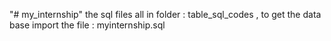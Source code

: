 "# my_internship"
the sql files all in folder : table_sql_codes , to get  the data base import the file : myinternship.sql

